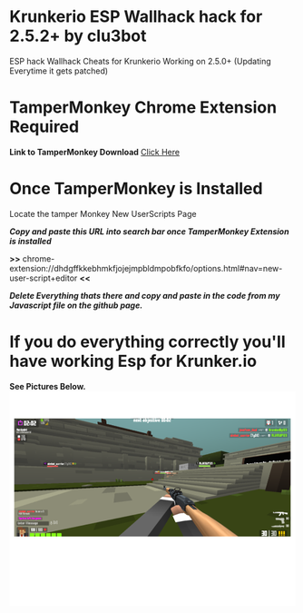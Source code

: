 # Krunkerio ESP Wallhack hack for 2.5.2+ by clu3bot
ESP hack Wallhack Cheats for Krunkerio Working on 2.5.0+ (Updating Everytime it gets patched) 

# TamperMonkey Chrome Extension Required
**Link to TamperMonkey Download**
[Click Here](https://chrome.google.com/webstore/detail/tampermonkey/dhdgffkkebhmkfjojejmpbldmpobfkfo?hl=en)

# Once TamperMonkey is Installed

Locate the tamper Monkey New UserScripts Page 

***Copy and paste this URL into search bar once TamperMonkey Extension is installed***

**>>** chrome-extension://dhdgffkkebhmkfjojejmpbldmpobfkfo/options.html#nav=new-user-script+editor **<<**

***Delete Everything thats there and copy and paste in the code from my Javascript file on the github page.***

# If you do everything correctly you'll have working Esp for Krunker.io
**See Pictures Below.**
![KrunkerImage](/images/image1.png)
